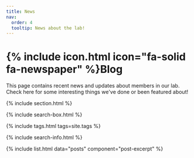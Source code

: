 ```yaml
---
title: News
nav:
  order: 4
  tooltip: News about the lab!
---
```


# {% include icon.html icon="fa-solid fa-newspaper" %}Blog

This page contains recent news and updates about members in our lab. Check here for some interesting things we've done or been featured about!

{% include section.html %}

{% include search-box.html %}

{% include tags.html tags=site.tags %}

{% include search-info.html %}

{% include list.html data="posts" component="post-excerpt" %}
